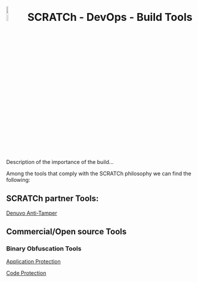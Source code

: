 # <img src="../images/build.png" alt ='build'  width="10%" > SCRATCh - DevOps - Build Tools



Description of the importance of the build...


Among the tools that comply with the SCRATCh philosophy we can find the following:


## **SCRATCh partner Tools**:	
[Denuvo Anti-Tamper]



## **Commercial/Open source Tools**

### Binary Obfuscation Tools
[Application Protection] 

[Code Protection]

[Denuvo Anti-Tamper]: /Irdeto/README.md
[Application Protection]: https://digital.ai/application-protection
[Code Protection]: https://www.intertrust.com/products/application-protection/